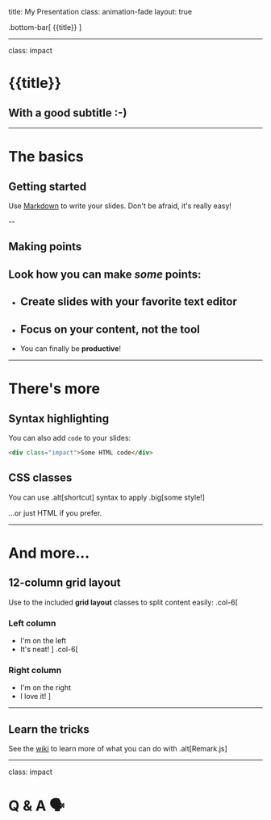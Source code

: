 title: My Presentation
class: animation-fade
layout: true

<!-- This slide will serve as the base layout for all your slides -->

.bottom-bar[
{{title}}
]

---

class: impact

# {{title}}

## With a good subtitle :-)

---

# The basics

## Getting started

Use [Markdown](https://github.com/adam-p/markdown-here/wiki/Markdown-Cheatsheet) to write your slides. Don't be afraid, it's really easy!

--

## Making points

## Look how you can make _some_ points:

- ## Create slides with your **favorite text editor**

- ## Focus on your **content**, not the tool

- You can finally be **productive**!

---

# There's more

## Syntax highlighting

You can also add `code` to your slides:

```html
<div class="impact">Some HTML code</div>
```

## CSS classes

You can use .alt[shortcut] syntax to apply .big[some style!]

...or just <span class="alt">HTML</span> if you prefer.

---

# And more...

## 12-column grid layout

Use to the included **grid layout** classes to split content easily:
.col-6[

### Left column

- I'm on the left
- It's neat!
  ]
  .col-6[

### Right column

- I'm on the right
- I love it!
  ]

---

## Learn the tricks

See the [wiki](https://github.com/gnab/remark/wiki) to learn more of what you can do with .alt[Remark.js]

---

class: impact

# Q & A 🗣️
